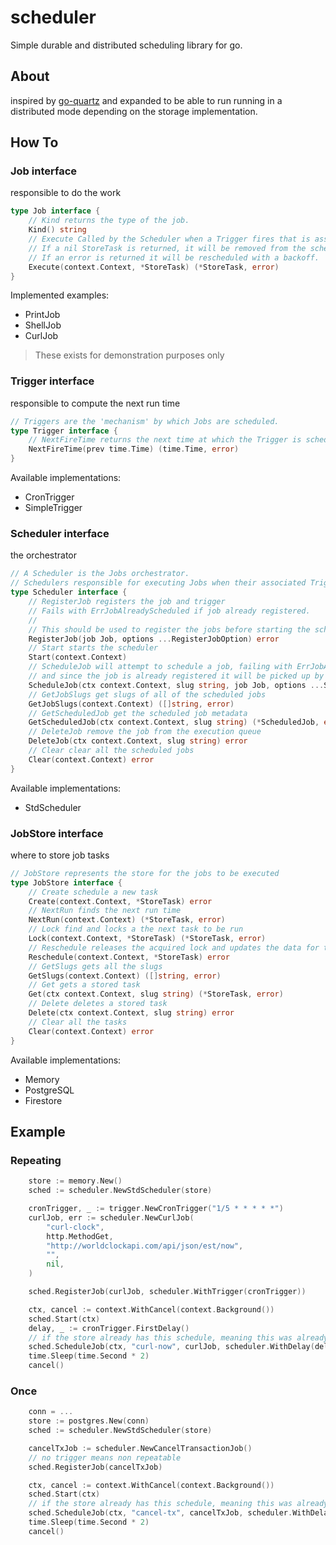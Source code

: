 # scheduler
Simple durable and distributed scheduling library for go.

## About
inspired by [go-quartz](https://github.com/reugn/go-quartz) and expanded to be able to run running in a distributed mode depending on the storage implementation.

## How To

### Job interface

responsible to do the work

```go
type Job interface {
    // Kind returns the type of the job.
    Kind() string
    // Execute Called by the Scheduler when a Trigger fires that is associated with the Job.
    // If a nil StoreTask is returned, it will be removed from the scheduler.
    // If an error is returned it will be rescheduled with a backoff.
    Execute(context.Context, *StoreTask) (*StoreTask, error)
}
```

Implemented examples:
- PrintJob
- ShellJob
- CurlJob

> These exists for demonstration purposes only

### Trigger interface

responsible to compute the next run time

```go
// Triggers are the 'mechanism' by which Jobs are scheduled.
type Trigger interface {
    // NextFireTime returns the next time at which the Trigger is scheduled to fire.
    NextFireTime(prev time.Time) (time.Time, error)
}
```

Available implementations:
- CronTrigger
- SimpleTrigger

### Scheduler interface
the orchestrator

```go
// A Scheduler is the Jobs orchestrator.
// Schedulers responsible for executing Jobs when their associated Triggers fire (when their scheduled time arrives).
type Scheduler interface {
	// RegisterJob registers the job and trigger
	// Fails with ErrJobAlreadyScheduled if job already registered.
	//
	// This should be used to register the jobs before starting the scheduler.
	RegisterJob(job Job, options ...RegisterJobOption) error
	// Start starts the scheduler
	Start(context.Context)
	// ScheduleJob will attempt to schedule a job, failing with ErrJobAlreadyScheduled if it was already scheduled by another process
	// and since the job is already registered it will be picked up by one of the concurrent processes.
	ScheduleJob(ctx context.Context, slug string, job Job, options ...ScheduleJobOption) error
	// GetJobSlugs get slugs of all of the scheduled jobs
	GetJobSlugs(context.Context) ([]string, error)
	// GetScheduledJob get the scheduled job metadata
	GetScheduledJob(ctx context.Context, slug string) (*ScheduledJob, error)
	// DeleteJob remove the job from the execution queue
	DeleteJob(ctx context.Context, slug string) error
	// Clear clear all the scheduled jobs
	Clear(context.Context) error
}
```

Available implementations:
- StdScheduler

### JobStore interface
where to store job tasks

```go
// JobStore represents the store for the jobs to be executed
type JobStore interface {
	// Create schedule a new task
	Create(context.Context, *StoreTask) error
	// NextRun finds the next run time
	NextRun(context.Context) (*StoreTask, error)
	// Lock find and locks a the next task to be run
	Lock(context.Context, *StoreTask) (*StoreTask, error)
	// Reschedule releases the acquired lock and updates the data for the next run
	Reschedule(context.Context, *StoreTask) error
	// GetSlugs gets all the slugs
	GetSlugs(context.Context) ([]string, error)
	// Get gets a stored task
	Get(ctx context.Context, slug string) (*StoreTask, error)
	// Delete deletes a stored task
	Delete(ctx context.Context, slug string) error
	// Clear all the tasks
	Clear(context.Context) error
}
```

Available implementations:
- Memory
- PostgreSQL
- Firestore

## Example

### Repeating

```go
    store := memory.New()
    sched := scheduler.NewStdScheduler(store)

    cronTrigger, _ := trigger.NewCronTrigger("1/5 * * * * *")
    curlJob, err := scheduler.NewCurlJob(
        "curl-clock",
        http.MethodGet, 
        "http://worldclockapi.com/api/json/est/now", 
        "", 
        nil,
    )

    sched.RegisterJob(curlJob, scheduler.WithTrigger(cronTrigger))

    ctx, cancel := context.WithCancel(context.Background())
    sched.Start(ctx)
    delay, _ := cronTrigger.FirstDelay()
    // if the store already has this schedule, meaning this was already scheduled by another process, it will be ignore
    sched.ScheduleJob(ctx, "curl-now", curlJob, scheduler.WithDelay(delay))
    time.Sleep(time.Second * 2)
    cancel()
```

### Once

```go
    conn = ...
    store := postgres.New(conn)
    sched := scheduler.NewStdScheduler(store)

    cancelTxJob := scheduler.NewCancelTransactionJob()
    // no trigger means non repeatable
    sched.RegisterJob(cancelTxJob) 

    ctx, cancel := context.WithCancel(context.Background())
    sched.Start(ctx)
    // if the store already has this schedule, meaning this was already scheduled by another process, it will be ignore
    sched.ScheduleJob(ctx, "cancel-tx", cancelTxJob, scheduler.WithDelay(time.Second), scheduler.WithPayload([]byte("9bfadfd6-8e62-4c58-9b6e-636d666b6643"))
    time.Sleep(time.Second * 2)
    cancel()
```
